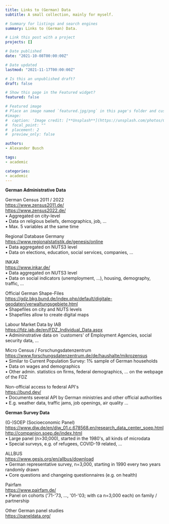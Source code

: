 ```yaml
---
title: Links to (German) Data
subtitle: A small collection, mainly for myself. 

# Summary for listings and search engines
summary: Links to (German) Data. 

# Link this post with a project
projects: []

# Date published
date: "2021-10-08T00:00:00Z"

# Date updated
lastmod: "2021-11-17T00:00:00Z"

# Is this an unpublished draft?
draft: false

# Show this page in the Featured widget?
featured: false

# Featured image
# Place an image named `featured.jpg/png` in this page's folder and customize its options here.
#image:
#  caption: 'Image credit: [**Unsplash**](https://unsplash.com/photos/CpkOjOcXdUY)'
#  focal_point: ""
#  placement: 2
#  preview_only: false

authors:
- Alexander Busch

tags:
- academic

categories:
- academic
---
```


<b> German Administrative Data </b> <br>

German Census 2011 / 2022 <br>
https://www.zensus2011.de/ <br>
https://www.zensus2022.de/ <br>
• Aggregated on city-level <br>
• Data on religious beliefs, demographics, job, ... <br>
• Max. 5 variables at the same time <br>

Regional Database Germany <br>
https://www.regionalstatistik.de/genesis/online <br>
• Data aggregated on NUTS3 level <br>
• Data on elections, education, social services, companies, ... <br>

INKAR <br>
https://www.inkar.de/ <br>
• Data aggregated on NUTS3 level <br>
• Data on social indicators (unemployment, ...), housing, demography, traffic, ... <br>

Official German Shape-Files <br>
https://gdz.bkg.bund.de/index.php/default/digitale-geodaten/verwaltungsgebiete.html <br>
• Shapefiles on city and NUTS levels <br>
• Shapefiles allow to create digital maps <br>

Labour Market Data by IAB <br>
https://fdz.iab.de/en/FDZ_Individual_Data.aspx <br>
• Admininstrative data on `customers' of Employment Agencies, social security data, ... <br>

Micro Census / Forschungsdatenzentrum <br>
https://www.forschungsdatenzentrum.de/de/haushalte/mikrozensus <br>
• Similar to Current Population Survey: 1% sample of German households <br>
• Data on wages and demographics <br>
• Other admin. statistics on firms, federal demographics, ... on the webpage of the FDZ <br>

Non-official access to federal API's <br>
https://bund.dev/ <br>
• Documents several API by German ministries and other official authorities <br>
• E.g. weather data, traffic jams, job openings, air quality ... <br>


<b> German Survey Data </b> <br>

(G-)SOEP (Socioeconomic Panel) <br>
https://www.diw.de/en/diw_01.c.678568.en/research_data_center_soep.html <br>
http://companion.soep.de/index.html <br>
• Large panel (n>30,000), started in the 1980's, all kinds of microdata <br>
• Special surveys, e.g. of refugees, COVID-19 related, ... <br>

ALLBUS <br> 
https://www.gesis.org/en/allbus/download <br>
• German representative survey, n=3,000, starting in 1990 every two years randomly drawn <br>
• Core questions and changeing questionnaires (e.g. on health) <br>

Pairfam <br>
https://www.pairfam.de/ <br>
• Panel on cohorts ('71-'73, ..., '01-'03; with ca n=3,000 each) on family / partnership <br>

Other German panel studies <br>
https://paneldata.org/ <br>








